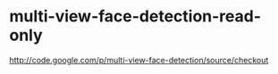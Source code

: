 multi-view-face-detection-read-only
===================================

http://code.google.com/p/multi-view-face-detection/source/checkout
